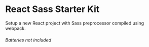 # React Sass Starter Kit

Setup a new React project with Sass preprocessor compiled using webpack.

###### Batteries not included
